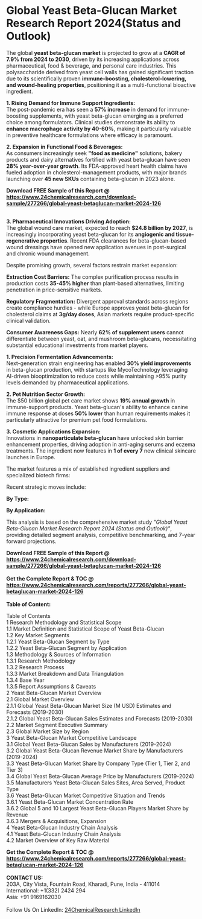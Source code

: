 <h1>Global Yeast Beta-Glucan Market Research Report 2024(Status and Outlook)</h1><p>The global <strong>yeast beta-glucan market</strong> is projected to grow at a <strong>CAGR of 7.9% from 2024 to 2030</strong>, driven by its increasing applications across pharmaceutical, food &amp; beverage, and personal care industries. This polysaccharide derived from yeast cell walls has gained significant traction due to its scientifically proven <strong>immune-boosting, cholesterol-lowering, and wound-healing properties</strong>, positioning it as a multi-functional bioactive ingredient.</p><p><strong>1. Rising Demand for Immune Support Ingredients:</strong><br>
The post-pandemic era has seen a <strong>57% increase</strong> in demand for immune-boosting supplements, with yeast beta-glucan emerging as a preferred choice among formulators. Clinical studies demonstrate its ability to <strong>enhance macrophage activity by 40-60%</strong>, making it particularly valuable in preventive healthcare formulations where efficacy is paramount.</p><p><strong>2. Expansion in Functional Food &amp; Beverages:</strong><br>
As consumers increasingly seek <strong>"food as medicine"</strong> solutions, bakery products and dairy alternatives fortified with yeast beta-glucan have seen <strong>28% year-over-year growth</strong>. Its FDA-approved heart health claims have fueled adoption in cholesterol-management products, with major brands launching over <strong>45 new SKUs</strong> containing beta-glucan in 2023 alone.</p><div><b>Download FREE Sample of this Report @ 
            <a href="https://www.24chemicalresearch.com/download-sample/277266/global-yeast-betaglucan-market-2024-126">
            https://www.24chemicalresearch.com/download-sample/277266/global-yeast-betaglucan-market-2024-126</a></b></div><br><p><strong>3. Pharmaceutical Innovations Driving Adoption:</strong><br>
The global wound care market, expected to reach <strong>$24.8 billion by 2027</strong>, is increasingly incorporating yeast beta-glucan for its <strong>angiogenic and tissue-regenerative properties</strong>. Recent FDA clearances for beta-glucan-based wound dressings have opened new application avenues in post-surgical and chronic wound management.</p><p>Despite promising growth, several factors restrain market expansion:</p><p><strong>Extraction Cost Barriers:</strong> The complex purification process results in production costs <strong>35-45% higher</strong> than plant-based alternatives, limiting penetration in price-sensitive markets.</p><p><strong>Regulatory Fragmentation:</strong> Divergent approval standards across regions create compliance hurdles - while Europe approves yeast beta-glucan for cholesterol claims at <strong>3g/day doses</strong>, Asian markets require product-specific clinical validation.</p><p><strong>Consumer Awareness Gaps:</strong> Nearly <strong>62% of supplement users</strong> cannot differentiate between yeast, oat, and mushroom beta-glucans, necessitating substantial educational investments from market players.</p><p><strong>1. Precision Fermentation Advancements:</strong><br>
Next-generation strain engineering has enabled <strong>30% yield improvements</strong> in beta-glucan production, with startups like MycoTechnology leveraging AI-driven biooptimization to reduce costs while maintaining &gt;95% purity levels demanded by pharmaceutical applications.</p><p><strong>2. Pet Nutrition Sector Growth:</strong><br>
The $50 billion global pet care market shows <strong>19% annual growth</strong> in immune-support products. Yeast beta-glucan's ability to enhance canine immune response at doses <strong>50% lower</strong> than human requirements makes it particularly attractive for premium pet food formulations.</p><p><strong>3. Cosmetic Applications Expansion:</strong><br>
Innovations in <strong>nanoparticulate beta-glucan</strong> have unlocked skin barrier enhancement properties, driving adoption in anti-aging serums and eczema treatments. The ingredient now features in <strong>1 of every 7</strong> new clinical skincare launches in Europe.</p><p>The market features a mix of established ingredient suppliers and specialized biotech firms:</p><p>Recent strategic moves include:</p><p><strong>By Type:</strong></p><p><strong>By Application:</strong></p><p>This analysis is based on the comprehensive market study <em>"Global Yeast Beta-Glucan Market Research Report 2024 (Status and Outlook)"</em>, providing detailed segment analysis, competitive benchmarking, and 7-year forward projections.</p><div><b>Download FREE Sample of this Report @ 
            <a href="https://www.24chemicalresearch.com/download-sample/277266/global-yeast-betaglucan-market-2024-126">
            https://www.24chemicalresearch.com/download-sample/277266/global-yeast-betaglucan-market-2024-126</a></b></div><br><div><b>Get the Complete Report & TOC @ 
            <a href="https://www.24chemicalresearch.com/reports/277266/global-yeast-betaglucan-market-2024-126">
            https://www.24chemicalresearch.com/reports/277266/global-yeast-betaglucan-market-2024-126</a></b></div><br>
            <b>Table of Content:</b><p>Table of Contents<br />
1 Research Methodology and Statistical Scope<br />
1.1 Market Definition and Statistical Scope of Yeast Beta-Glucan<br />
1.2 Key Market Segments<br />
1.2.1 Yeast Beta-Glucan Segment by Type<br />
1.2.2 Yeast Beta-Glucan Segment by Application<br />
1.3 Methodology & Sources of Information<br />
1.3.1 Research Methodology<br />
1.3.2 Research Process<br />
1.3.3 Market Breakdown and Data Triangulation<br />
1.3.4 Base Year<br />
1.3.5 Report Assumptions & Caveats<br />
2 Yeast Beta-Glucan Market Overview<br />
2.1 Global Market Overview<br />
2.1.1 Global Yeast Beta-Glucan Market Size (M USD) Estimates and Forecasts (2019-2030)<br />
2.1.2 Global Yeast Beta-Glucan Sales Estimates and Forecasts (2019-2030)<br />
2.2 Market Segment Executive Summary<br />
2.3 Global Market Size by Region<br />
3 Yeast Beta-Glucan Market Competitive Landscape<br />
3.1 Global Yeast Beta-Glucan Sales by Manufacturers (2019-2024)<br />
3.2 Global Yeast Beta-Glucan Revenue Market Share by Manufacturers (2019-2024)<br />
3.3 Yeast Beta-Glucan Market Share by Company Type (Tier 1, Tier 2, and Tier 3)<br />
3.4 Global Yeast Beta-Glucan Average Price by Manufacturers (2019-2024)<br />
3.5 Manufacturers Yeast Beta-Glucan Sales Sites, Area Served, Product Type<br />
3.6 Yeast Beta-Glucan Market Competitive Situation and Trends<br />
3.6.1 Yeast Beta-Glucan Market Concentration Rate<br />
3.6.2 Global 5 and 10 Largest Yeast Beta-Glucan Players Market Share by Revenue<br />
3.6.3 Mergers & Acquisitions, Expansion<br />
4 Yeast Beta-Glucan Industry Chain Analysis<br />
4.1 Yeast Beta-Glucan Industry Chain Analysis<br />
4.2 Market Overview of Key Raw Material</p><div><b>Get the Complete Report & TOC @ 
            <a href="https://www.24chemicalresearch.com/reports/277266/global-yeast-betaglucan-market-2024-126">
            https://www.24chemicalresearch.com/reports/277266/global-yeast-betaglucan-market-2024-126</a></b></div><br><b>CONTACT US:</b><br>
            203A, City Vista, Fountain Road, Kharadi, Pune, India - 411014<br>
            International: +1(332) 2424 294<br>
            Asia: +91 9169162030 <br><br>
            Follow Us On LinkedIn: <a href="https://www.linkedin.com/company/24chemicalresearch/">24ChemicalResearch LinkedIn</a>